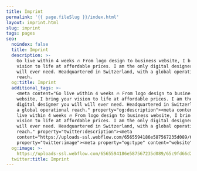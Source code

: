 ```yaml
---
title: Imprint
permalink: '{{ page.fileSlug }}/index.html'
layout: imprint.html
slug: imprint
tags: pages
seo:
  noindex: false
  title: Imprint
  description: >-
    Go live within 4 weeks 🔥 From logo design to business website, I bring your
    vision to life at affordable prices. I am the only digital designer you will
    will ever need. Headquartered in Switzerland, with a global operational
    reach.
  og:title: Imprint
  additional_tags: >-
    <meta content="Go live within 4 weeks 🔥 From logo design to business
    website, I bring your vision to life at affordable prices. I am the only
    digital designer you will will ever need. Headquartered in Switzerland, with
    a global operational reach." property="og:description"><meta content="Go
    live within 4 weeks 🔥 From logo design to business website, I bring your
    vision to life at affordable prices. I am the only digital designer you will
    will ever need. Headquartered in Switzerland, with a global operational
    reach." property="twitter:description"><meta
    content="https://uploads-ssl.webflow.com/6565594186e587567235d089/65c9fd66d2e95d7d83b0cbd3_opengraph%20en.jpg"
    property="twitter:image"><meta property="og:type" content="website">
  og:image: >-
    https://uploads-ssl.webflow.com/6565594186e587567235d089/65c9fd66d2e95d7d83b0cbd3_opengraph%20en.jpg
  twitter:title: Imprint
---
```



